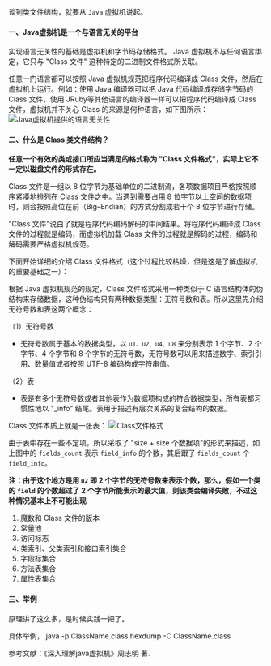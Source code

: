 谈到类文件结构，就要从 `Java` 虚拟机说起。

#### 一、Java虚拟机是一个与语言无关的平台

实现语言无关性的基础是虚拟机和字节码存储格式。 Java 虚拟机不与任何语言绑定，它只与 "Class 文件" 这种特定的二进制文件格式所关联。

任意一门语言都可以按照 Java 虚拟机规范把程序代码编译成 Class 文件，然后在虚拟机上运行。例如：使用 Java 编译器可以把 Java 代码编译成存储字节码的 Class 文件，使用 JRuby等其他语言的编译器一样可以把程序代码编译成 Class 文件，虚拟机并不关心 Class 的来源是何种语言，如下图所示：
![Java虚拟机提供的语言无关性](https://img-blog.csdn.net/20180606215353383?watermark/2/text/aHR0cHM6Ly9ibG9nLmNzZG4ubmV0L2hhaWh1aV95YW5n/font/5a6L5L2T/fontsize/400/fill/I0JBQkFCMA==/dissolve/70)

#### 二、什么是 Class 类文件结构？

**任意一个有效的类或接口所应当满足的格式称为 "Class 文件格式"，实际上它不一定以磁盘文件的形式存在。**

Class 文件是一组以 8 位字节为基础单位的二进制流，各项数据项目严格按照顺序紧凑地排列在 Class 文件之中。当遇到需要占用 8 位字节以上空间的数据项时，则会按照高位在前（Big–Endian）的方式分割成若干个 8 位字节进行存储。

"Class 文件"说白了就是程序代码编码解码的中间结果。将程序代码编译成 Class 文件的过程就是编码，而虚拟机加载 Class 文件的过程就是解码的过程，编码和解码需要严格虚拟机规范。

下面开始详细的介绍 Class 文件格式（这个过程比较枯燥，但是这是了解虚拟机的重要基础之一）：

根据 Java 虚拟机规范的规定，Class 文件格式采用一种类似于 C 语言结构体的伪结构来存储数据，这种伪结构只有两种数据类型：无符号数和表。所以这里先介绍无符号数和表这两个概念：

（1）无符号数
 
- 无符号数属于基本的数据类型，以 `u1、u2、u4、u8` 来分别表示 1 个字节、2 个字节、4 个字节和 8 个字节的无符号数，无符号数可以用来描述数字、索引引用、数量值或者按照 UTF-8 编码构成字符串值。

（2）表

- 表是有多个无符号数或者其他表作为数据项构成的符合数据类型，所有表都习惯性地以 "_info" 结尾。表用于描述有层次关系的复合结构的数据。

Class 文件本质上就是一张表：
![Class文件格式](https://img-blog.csdn.net/20180606231010265?watermark/2/text/aHR0cHM6Ly9ibG9nLmNzZG4ubmV0L2hhaWh1aV95YW5n/font/5a6L5L2T/fontsize/400/fill/I0JBQkFCMA==/dissolve/70)

由于表中存在一些不定项，所以采取了 "size + size 个数据项"的形式来描述，如上图中的 `fields_count` 表示 `field_info` 的个数，其后跟了 `fields_count` 个 `field_info`。

**注：由于这个地方是用 `u2` 即 2 个字节的无符号数来表示个数，那么，假如一个类的 `field` 的个数超过了 2 个字节所能表示的最大值，则该类会编译失败，不过这种情况基本上不可能出现**


1. 魔数和 Class 文件的版本
2. 常量池
3. 访问标志
4. 类索引、父类索引和接口索引集合
5. 字段标集合
6. 方法表集合
7. 属性表集合

#### 三、举例

原理讲了这么多，是时候实践一把了。

具体举例，
java -p ClassName.class
hexdump -C ClassName.class


参考文献：《深入理解java虚拟机》周志明 著.
